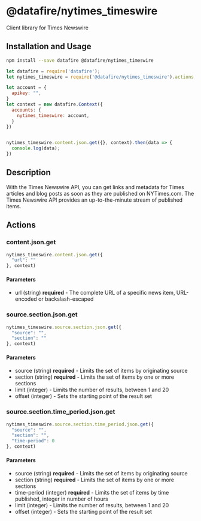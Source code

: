 # @datafire/nytimes_timeswire

Client library for Times Newswire

## Installation and Usage
```bash
npm install --save datafire @datafire/nytimes_timeswire
```

```js
let datafire = require('datafire');
let nytimes_timeswire = require('@datafire/nytimes_timeswire').actions;

let account = {
  apikey: "",
}
let context = new datafire.Context({
  accounts: {
    nytimes_timeswire: account,
  }
})


nytimes_timeswire.content.json.get({}, context).then(data => {
  console.log(data);
})
```

## Description
With the Times Newswire API, you can get links and metadata for Times articles and blog posts as soon as they are published on NYTimes.com. The Times Newswire API provides an up-to-the-minute stream of published items.

## Actions
### content.json.get



```js
nytimes_timeswire.content.json.get({
  "url": ""
}, context)
```

#### Parameters
* url (string) **required** - The complete URL of a specific news item, URL-encoded or backslash-escaped

### source.section.json.get



```js
nytimes_timeswire.source.section.json.get({
  "source": "",
  "section": ""
}, context)
```

#### Parameters
* source (string) **required** - Limits the set of items by originating source
* section (string) **required** - Limits the set of items by one or more sections
* limit (integer) - Limits the number of results, between 1 and 20
* offset (integer) - Sets the starting point of the result set

### source.section.time_period.json.get



```js
nytimes_timeswire.source.section.time_period.json.get({
  "source": "",
  "section": "",
  "time-period": 0
}, context)
```

#### Parameters
* source (string) **required** - Limits the set of items by originating source
* section (string) **required** - Limits the set of items by one or more sections
* time-period (integer) **required** - Limits the set of items by time published, integer in number of hours
* limit (integer) - Limits the number of results, between 1 and 20
* offset (integer) - Sets the starting point of the result set

